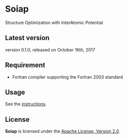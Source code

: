 Soiap
=====

Structure Optimization with InterAtomic Potential

Latest version
--------------

version 0.1.0, released on October 16th, 2017

Requirement
-----------

- Fortran compiler supporting the Fortran 2003 standard

Usage
-----

See the [instructions](doc/instructions.md).

License
-------

**Soiap** is licensed under the [Apache License, Version 2.0](LICENSE).
